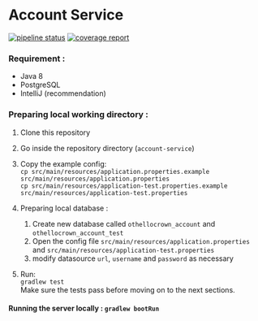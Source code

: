 # Account Service

[![pipeline status](https://gitlab.com/AdvProg-C-10-OthelloCrown/account-service/badges/master/pipeline.svg)](https://gitlab.com/AdvProg-C-10-OthelloCrown/account-service/commits/master)
[![coverage report](https://gitlab.com/AdvProg-C-10-OthelloCrown/account-service/badges/master/coverage.svg)](https://gitlab.com/AdvProg-C-10-OthelloCrown/account-service/commits/master)

### Requirement :

- Java 8
- PostgreSQL
- IntelliJ (recommendation)

### Preparing local working directory :

1.  Clone this repository
2.  Go inside the repository directory (`account-service`)
3.  Copy the example config:  
    `cp src/main/resources/application.properties.example src/main/resources/application.properties`  
    `cp src/main/resources/application-test.properties.example src/main/resources/application-test.properties`
4.  Preparing local database :

    1.  Create new database called `othellocrown_account` and `othellocrown_account_test`
    2.  Open the config file `src/main/resources/application.properties` and `src/main/resources/application-test.properties`
    3.  modify datasource `url`, `username` and `password` as necessary

5.  Run:  
    `gradlew test`  
    Make sure the tests pass before moving on to the next sections.

#### Running the server locally : `gradlew bootRun`
